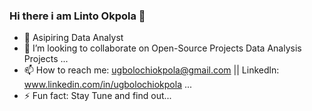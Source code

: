 ### Hi there i am Linto Okpola 👋
- 🔭 Asipiring Data Analyst 
- 🤝 I’m looking to collaborate on Open-Source Projects Data Analysis Projects ...
- 📫 How to reach me: ugbolochiokpola@gmail.com || Linkedln: www.linkedin.com/in/ugbolochiokpola  ...
- ⚡ Fun fact: Stay Tune and find out... 
